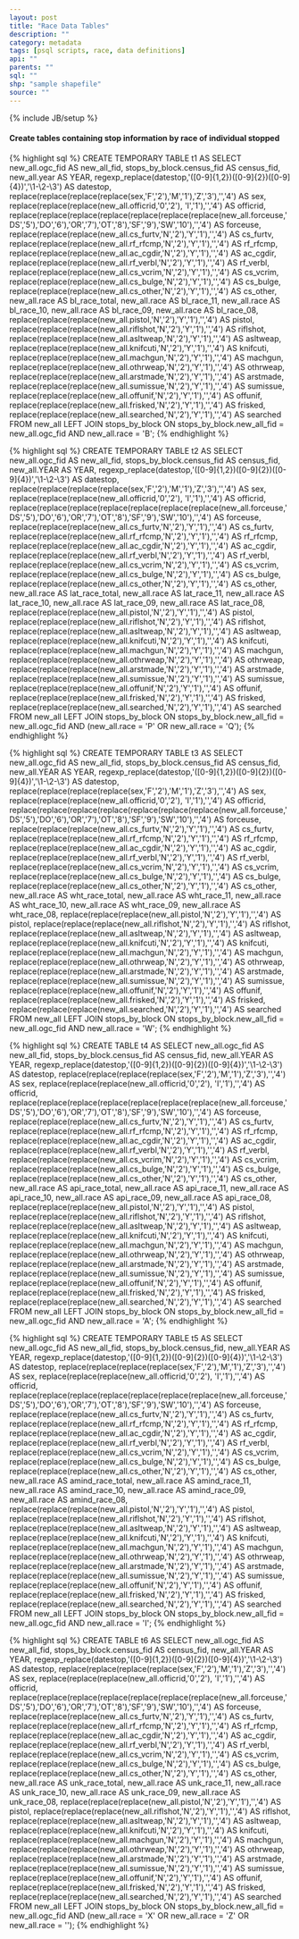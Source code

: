 ```yaml
---
layout: post
title: "Race Data Tables"
description: ""
category: metadata
tags: [psql scripts, race, data definitions]
api: ""
parents: ""
sql: ""
shp: "sample shapefile"
source: ""
---
```

{% include JB/setup %}
#### Create tables containing stop information by race of individual stopped

{% highlight sql %}
CREATE TEMPORARY TABLE t1 AS SELECT
new_all.ogc_fid AS new_all_fid,
stops_by_block.census_fid AS census_fid,
new_all.year AS YEAR,
regexp_replace(datestop,'([0-9]{1,2})([0-9]{2})([0-9]{4})','\1-\2-\3') AS datestop,
replace(replace(replace(replace(sex,'F','2'),'M','1'),'Z','3'),'','4') AS sex,
replace(replace(replace(new_all.officrid,'0','2'), 'I','1'),'','4') AS officrid,
replace(replace(replace(replace(replace(replace(replace(new_all.forceuse,'DS','5'),'DO','6'),'OR','7'),'OT','8'),'SF','9'),'SW','10'),'','4')  AS forceuse,
replace(replace(replace(new_all.cs_furtv,'N','2'),'Y','1'),'','4') AS cs_furtv,
replace(replace(replace(new_all.rf_rfcmp,'N','2'),'Y','1'),'','4') AS rf_rfcmp,
replace(replace(replace(new_all.ac_cgdir,'N','2'),'Y','1'),'','4') AS ac_cgdir,
replace(replace(replace(new_all.rf_verbl,'N','2'),'Y','1'),'','4') AS rf_verbl,
replace(replace(replace(new_all.cs_vcrim,'N','2'),'Y','1'),'','4') AS cs_vcrim,
replace(replace(replace(new_all.cs_bulge,'N','2'),'Y','1'),'','4') AS cs_bulge,
replace(replace(replace(new_all.cs_other,'N','2'),'Y','1'),'','4') AS cs_other,
new_all.race AS bl_race_total,
new_all.race AS bl_race_11,
new_all.race AS bl_race_10,
new_all.race AS bl_race_09,
new_all.race AS bl_race_08,
replace(replace(replace(new_all.pistol,'N','2'),'Y','1'),'','4')  AS pistol,
replace(replace(replace(new_all.riflshot,'N','2'),'Y','1'),'','4')  AS riflshot,
replace(replace(replace(new_all.asltweap,'N','2'),'Y','1'),'','4')  AS asltweap,
replace(replace(replace(new_all.knifcuti,'N','2'),'Y','1'),'','4')  AS knifcuti,
replace(replace(replace(new_all.machgun,'N','2'),'Y','1'),'','4')  AS machgun,
replace(replace(replace(new_all.othrweap,'N','2'),'Y','1'),'','4')  AS othrweap,
replace(replace(replace(new_all.arstmade,'N','2'),'Y','1'),'','4')  AS arstmade,
replace(replace(replace(new_all.sumissue,'N','2'),'Y','1'),'','4')  AS sumissue,
replace(replace(replace(new_all.offunif,'N','2'),'Y','1'),'','4')  AS offunif,
replace(replace(replace(new_all.frisked,'N','2'),'Y','1'),'','4')  AS frisked,
replace(replace(replace(new_all.searched,'N','2'),'Y','1'),'','4')  AS searched
FROM new_all
LEFT JOIN stops_by_block
ON stops_by_block.new_all_fid = new_all.ogc_fid
AND new_all.race = 'B';
{% endhighlight %}

{% highlight sql %}
CREATE TEMPORARY TABLE t2 AS SELECT
new_all.ogc_fid AS new_all_fid,
stops_by_block.census_fid AS census_fid,
new_all.YEAR AS YEAR,
regexp_replace(datestop,'([0-9]{1,2})([0-9]{2})([0-9]{4})','\1-\2-\3') AS datestop,
replace(replace(replace(replace(sex,'F','2'),'M','1'),'Z','3'),'','4') AS sex,
replace(replace(replace(new_all.officrid,'0','2'), 'I','1'),'','4') AS officrid,
replace(replace(replace(replace(replace(replace(replace(new_all.forceuse,'DS','5'),'DO','6'),'OR','7'),'OT','8'),'SF','9'),'SW','10'),'','4')  AS forceuse,
replace(replace(replace(new_all.cs_furtv,'N','2'),'Y','1'),'','4') AS cs_furtv,
replace(replace(replace(new_all.rf_rfcmp,'N','2'),'Y','1'),'','4') AS rf_rfcmp,
replace(replace(replace(new_all.ac_cgdir,'N','2'),'Y','1'),'','4') AS ac_cgdir,
replace(replace(replace(new_all.rf_verbl,'N','2'),'Y','1'),'','4') AS rf_verbl,
replace(replace(replace(new_all.cs_vcrim,'N','2'),'Y','1'),'','4') AS cs_vcrim,
replace(replace(replace(new_all.cs_bulge,'N','2'),'Y','1'),'','4') AS cs_bulge,
replace(replace(replace(new_all.cs_other,'N','2'),'Y','1'),'','4') AS cs_other,
new_all.race AS lat_race_total,
new_all.race AS lat_race_11,
new_all.race AS lat_race_10,
new_all.race AS lat_race_09,
new_all.race AS lat_race_08,
replace(replace(replace(new_all.pistol,'N','2'),'Y','1'),'','4')  AS pistol,
replace(replace(replace(new_all.riflshot,'N','2'),'Y','1'),'','4')  AS riflshot,
replace(replace(replace(new_all.asltweap,'N','2'),'Y','1'),'','4')  AS asltweap,
replace(replace(replace(new_all.knifcuti,'N','2'),'Y','1'),'','4')  AS knifcuti,
replace(replace(replace(new_all.machgun,'N','2'),'Y','1'),'','4')  AS machgun,
replace(replace(replace(new_all.othrweap,'N','2'),'Y','1'),'','4')  AS othrweap,
replace(replace(replace(new_all.arstmade,'N','2'),'Y','1'),'','4')  AS arstmade,
replace(replace(replace(new_all.sumissue,'N','2'),'Y','1'),'','4')  AS sumissue,
replace(replace(replace(new_all.offunif,'N','2'),'Y','1'),'','4')  AS offunif,
replace(replace(replace(new_all.frisked,'N','2'),'Y','1'),'','4')  AS frisked,
replace(replace(replace(new_all.searched,'N','2'),'Y','1'),'','4')  AS searched
FROM new_all
LEFT JOIN stops_by_block
ON stops_by_block.new_all_fid = new_all.ogc_fid
AND (new_all.race = 'P'
OR new_all.race = 'Q');
{% endhighlight %}

{% highlight sql %}
CREATE TEMPORARY TABLE t3 AS SELECT
new_all.ogc_fid AS new_all_fid,
stops_by_block.census_fid AS census_fid,
new_all.YEAR AS YEAR,
regexp_replace(datestop,'([0-9]{1,2})([0-9]{2})([0-9]{4})','\1-\2-\3') AS datestop,
replace(replace(replace(replace(sex,'F','2'),'M','1'),'Z','3'),'','4') AS sex,
replace(replace(replace(new_all.officrid,'0','2'), 'I','1'),'','4') AS officrid,
replace(replace(replace(replace(replace(replace(replace(new_all.forceuse,'DS','5'),'DO','6'),'OR','7'),'OT','8'),'SF','9'),'SW','10'),'','4')  AS forceuse,
replace(replace(replace(new_all.cs_furtv,'N','2'),'Y','1'),'','4') AS cs_furtv,
replace(replace(replace(new_all.rf_rfcmp,'N','2'),'Y','1'),'','4') AS rf_rfcmp,
replace(replace(replace(new_all.ac_cgdir,'N','2'),'Y','1'),'','4') AS ac_cgdir,
replace(replace(replace(new_all.rf_verbl,'N','2'),'Y','1'),'','4') AS rf_verbl,
replace(replace(replace(new_all.cs_vcrim,'N','2'),'Y','1'),'','4') AS cs_vcrim,
replace(replace(replace(new_all.cs_bulge,'N','2'),'Y','1'),'','4') AS cs_bulge,
replace(replace(replace(new_all.cs_other,'N','2'),'Y','1'),'','4') AS cs_other,
new_all.race AS wht_race_total,
new_all.race AS wht_race_11,
new_all.race AS wht_race_10,
new_all.race AS wht_race_09,
new_all.race AS wht_race_08,
replace(replace(replace(new_all.pistol,'N','2'),'Y','1'),'','4')  AS pistol,
replace(replace(replace(new_all.riflshot,'N','2'),'Y','1'),'','4')  AS riflshot,
replace(replace(replace(new_all.asltweap,'N','2'),'Y','1'),'','4')  AS asltweap,
replace(replace(replace(new_all.knifcuti,'N','2'),'Y','1'),'','4')  AS knifcuti,
replace(replace(replace(new_all.machgun,'N','2'),'Y','1'),'','4')  AS machgun,
replace(replace(replace(new_all.othrweap,'N','2'),'Y','1'),'','4')  AS othrweap,
replace(replace(replace(new_all.arstmade,'N','2'),'Y','1'),'','4')  AS arstmade,
replace(replace(replace(new_all.sumissue,'N','2'),'Y','1'),'','4')  AS sumissue,
replace(replace(replace(new_all.offunif,'N','2'),'Y','1'),'','4')  AS offunif,
replace(replace(replace(new_all.frisked,'N','2'),'Y','1'),'','4')  AS frisked,
replace(replace(replace(new_all.searched,'N','2'),'Y','1'),'','4')  AS searched
FROM new_all
LEFT JOIN stops_by_block
ON stops_by_block.new_all_fid = new_all.ogc_fid
AND new_all.race = 'W';
{% endhighlight %}

{% highlight sql %}
CREATE TABLE t4 AS SELECT
new_all.ogc_fid AS new_all_fid,
stops_by_block.census_fid AS census_fid,
new_all.YEAR AS YEAR,
regexp_replace(datestop,'([0-9]{1,2})([0-9]{2})([0-9]{4})','\1-\2-\3') AS datestop,
replace(replace(replace(replace(sex,'F','2'),'M','1'),'Z','3'),'','4') AS sex,
replace(replace(replace(new_all.officrid,'0','2'), 'I','1'),'','4') AS officrid,
replace(replace(replace(replace(replace(replace(replace(new_all.forceuse,'DS','5'),'DO','6'),'OR','7'),'OT','8'),'SF','9'),'SW','10'),'','4')  AS forceuse,
replace(replace(replace(new_all.cs_furtv,'N','2'),'Y','1'),'','4') AS cs_furtv,
replace(replace(replace(new_all.rf_rfcmp,'N','2'),'Y','1'),'','4') AS rf_rfcmp,
replace(replace(replace(new_all.ac_cgdir,'N','2'),'Y','1'),'','4') AS ac_cgdir,
replace(replace(replace(new_all.rf_verbl,'N','2'),'Y','1'),'','4') AS rf_verbl,
replace(replace(replace(new_all.cs_vcrim,'N','2'),'Y','1'),'','4') AS cs_vcrim,
replace(replace(replace(new_all.cs_bulge,'N','2'),'Y','1'),'','4') AS cs_bulge,
replace(replace(replace(new_all.cs_other,'N','2'),'Y','1'),'','4') AS cs_other,
new_all.race AS api_race_total,
new_all.race AS api_race_11,
new_all.race AS api_race_10,
new_all.race AS api_race_09,
new_all.race AS api_race_08,
replace(replace(replace(new_all.pistol,'N','2'),'Y','1'),'','4')  AS pistol,
replace(replace(replace(new_all.riflshot,'N','2'),'Y','1'),'','4')  AS riflshot,
replace(replace(replace(new_all.asltweap,'N','2'),'Y','1'),'','4')  AS asltweap,
replace(replace(replace(new_all.knifcuti,'N','2'),'Y','1'),'','4')  AS knifcuti,
replace(replace(replace(new_all.machgun,'N','2'),'Y','1'),'','4')  AS machgun,
replace(replace(replace(new_all.othrweap,'N','2'),'Y','1'),'','4')  AS othrweap,
replace(replace(replace(new_all.arstmade,'N','2'),'Y','1'),'','4')  AS arstmade,
replace(replace(replace(new_all.sumissue,'N','2'),'Y','1'),'','4')  AS sumissue,
replace(replace(replace(new_all.offunif,'N','2'),'Y','1'),'','4')  AS offunif,
replace(replace(replace(new_all.frisked,'N','2'),'Y','1'),'','4')  AS frisked,
replace(replace(replace(new_all.searched,'N','2'),'Y','1'),'','4')  AS searched
FROM new_all
LEFT JOIN stops_by_block
ON stops_by_block.new_all_fid = new_all.ogc_fid
AND new_all.race = 'A';
{% endhighlight %}

{% highlight sql %}
CREATE TEMPORARY TABLE t5 AS SELECT
new_all.ogc_fid AS new_all_fid,
stops_by_block.census_fid,
new_all.YEAR AS YEAR,
regexp_replace(datestop,'([0-9]{1,2})([0-9]{2})([0-9]{4})','\1-\2-\3') AS datestop,
replace(replace(replace(replace(sex,'F','2'),'M','1'),'Z','3'),'','4') AS sex,
replace(replace(replace(new_all.officrid,'0','2'), 'I','1'),'','4') AS officrid,
replace(replace(replace(replace(replace(replace(replace(new_all.forceuse,'DS','5'),'DO','6'),'OR','7'),'OT','8'),'SF','9'),'SW','10'),'','4')  AS forceuse,
replace(replace(replace(new_all.cs_furtv,'N','2'),'Y','1'),'','4') AS cs_furtv,
replace(replace(replace(new_all.rf_rfcmp,'N','2'),'Y','1'),'','4') AS rf_rfcmp,
replace(replace(replace(new_all.ac_cgdir,'N','2'),'Y','1'),'','4') AS ac_cgdir,
replace(replace(replace(new_all.rf_verbl,'N','2'),'Y','1'),'','4') AS rf_verbl,
replace(replace(replace(new_all.cs_vcrim,'N','2'),'Y','1'),'','4') AS cs_vcrim,
replace(replace(replace(new_all.cs_bulge,'N','2'),'Y','1'),'','4') AS cs_bulge,
replace(replace(replace(new_all.cs_other,'N','2'),'Y','1'),'','4') AS cs_other,
new_all.race AS amind_race_total,
new_all.race AS amind_race_11,
new_all.race AS amind_race_10,
new_all.race AS amind_race_09,
new_all.race AS amind_race_08,
replace(replace(replace(new_all.pistol,'N','2'),'Y','1'),'','4')  AS pistol,
replace(replace(replace(new_all.riflshot,'N','2'),'Y','1'),'','4')  AS riflshot,
replace(replace(replace(new_all.asltweap,'N','2'),'Y','1'),'','4')  AS asltweap,
replace(replace(replace(new_all.knifcuti,'N','2'),'Y','1'),'','4')  AS knifcuti,
replace(replace(replace(new_all.machgun,'N','2'),'Y','1'),'','4')  AS machgun,
replace(replace(replace(new_all.othrweap,'N','2'),'Y','1'),'','4')  AS othrweap,
replace(replace(replace(new_all.arstmade,'N','2'),'Y','1'),'','4')  AS arstmade,
replace(replace(replace(new_all.sumissue,'N','2'),'Y','1'),'','4')  AS sumissue,
replace(replace(replace(new_all.offunif,'N','2'),'Y','1'),'','4')  AS offunif,
replace(replace(replace(new_all.frisked,'N','2'),'Y','1'),'','4')  AS frisked,
replace(replace(replace(new_all.searched,'N','2'),'Y','1'),'','4')  AS searched
FROM new_all
LEFT JOIN stops_by_block
ON stops_by_block.new_all_fid = new_all.ogc_fid
AND new_all.race = 'I';
{% endhighlight %}

{% highlight sql %}
CREATE  TABLE t6 AS SELECT
new_all.ogc_fid AS new_all_fid,
stops_by_block.census_fid AS census_fid,
new_all.YEAR AS YEAR,
regexp_replace(datestop,'([0-9]{1,2})([0-9]{2})([0-9]{4})','\1-\2-\3') AS datestop,
replace(replace(replace(replace(sex,'F','2'),'M','1'),'Z','3'),'','4') AS sex,
replace(replace(replace(new_all.officrid,'0','2'), 'I','1'),'','4') AS officrid,
replace(replace(replace(replace(replace(replace(replace(new_all.forceuse,'DS','5'),'DO','6'),'OR','7'),'OT','8'),'SF','9'),'SW','10'),'','4')  AS forceuse,
replace(replace(replace(new_all.cs_furtv,'N','2'),'Y','1'),'','4') AS cs_furtv,
replace(replace(replace(new_all.rf_rfcmp,'N','2'),'Y','1'),'','4') AS rf_rfcmp,
replace(replace(replace(new_all.ac_cgdir,'N','2'),'Y','1'),'','4') AS ac_cgdir,
replace(replace(replace(new_all.rf_verbl,'N','2'),'Y','1'),'','4') AS rf_verbl,
replace(replace(replace(new_all.cs_vcrim,'N','2'),'Y','1'),'','4') AS cs_vcrim,
replace(replace(replace(new_all.cs_bulge,'N','2'),'Y','1'),'','4') AS cs_bulge,
replace(replace(replace(new_all.cs_other,'N','2'),'Y','1'),'','4') AS cs_other,
new_all.race AS unk_race_total,
new_all.race AS unk_race_11,
new_all.race AS unk_race_10,
new_all.race AS unk_race_09,
new_all.race AS unk_race_08,
replace(replace(replace(new_all.pistol,'N','2'),'Y','1'),'','4')  AS pistol,
replace(replace(replace(new_all.riflshot,'N','2'),'Y','1'),'','4')  AS riflshot,
replace(replace(replace(new_all.asltweap,'N','2'),'Y','1'),'','4')  AS asltweap,
replace(replace(replace(new_all.knifcuti,'N','2'),'Y','1'),'','4')  AS knifcuti,
replace(replace(replace(new_all.machgun,'N','2'),'Y','1'),'','4')  AS machgun,
replace(replace(replace(new_all.othrweap,'N','2'),'Y','1'),'','4')  AS othrweap,
replace(replace(replace(new_all.arstmade,'N','2'),'Y','1'),'','4')  AS arstmade,
replace(replace(replace(new_all.sumissue,'N','2'),'Y','1'),'','4')  AS sumissue,
replace(replace(replace(new_all.offunif,'N','2'),'Y','1'),'','4')  AS offunif,
replace(replace(replace(new_all.frisked,'N','2'),'Y','1'),'','4')  AS frisked,
replace(replace(replace(new_all.searched,'N','2'),'Y','1'),'','4')  AS searched
FROM new_all
LEFT JOIN stops_by_block
ON stops_by_block.new_all_fid = new_all.ogc_fid
AND (new_all.race = 'X' OR new_all.race = 'Z' OR new_all.race = '');
{% endhighlight %}